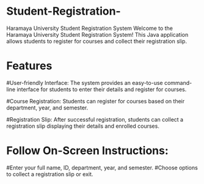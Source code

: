 # Student-Registration-
Haramaya University Student Registration System
Welcome to the Haramaya University Student Registration System! This Java application allows students to register for courses and collect their registration slip.

# Features
#User-friendly Interface: The system provides an easy-to-use command-line interface for students to enter their details and register for courses.

#Course Registration: Students can register for courses based on their department, year, and semester.

#Registration Slip: After successful registration, students can collect a registration slip displaying their details and enrolled courses.

# Follow On-Screen Instructions:
#Enter your full name, ID, department, year, and semester.
#Choose options to collect a registration slip or exit.

